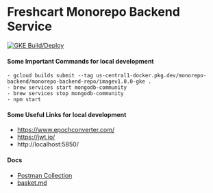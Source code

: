 # Freshcart Monorepo Backend Service

[![GKE Build/Deploy](https://github.com/freshcart/monorepo-backend/actions/workflows/gcloud-deploy.yml/badge.svg)](https://github.com/freshcart/monorepo-backend/actions/workflows/gcloud-deploy.yml)

#### Some Important Commands for local development

```
- gcloud builds submit --tag us-central1-docker.pkg.dev/monorepo-backend/monorepo-backend-repo/imagev1.0.0-gke .
- brew services start mongodb-community
- brew services stop mongodb-community
- npm start
```

#### Some Useful Links for local development

- https://www.epochconverter.com/
- https://jwt.io/
- http://localhost:5850/

#### Docs

- [Postman Collection](https://documenter.getpostman.com/view/641508/UzBmLSXi#intro)
- [basket.md](docs/basket.md)